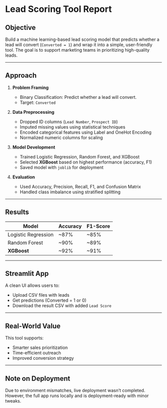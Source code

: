 # Lead Scoring Tool Report

## Objective
Build a machine learning-based lead scoring model that predicts whether a lead will convert (`Converted = 1`) and wrap it into a simple, user-friendly tool. The goal is to support marketing teams in prioritizing high-quality leads.

---

## Approach

1. **Problem Framing**  
   - Binary Classification: Predict whether a lead will convert.
   - Target: `Converted`

2. **Data Preprocessing**
   - Dropped ID columns (`Lead Number`, `Prospect ID`)
   - Imputed missing values using statistical techniques
   - Encoded categorical features using Label and OneHot Encoding
   - Normalized numeric columns for scaling

3. **Model Development**
   - Trained Logistic Regression, Random Forest, and XGBoost
   - Selected **XGBoost** based on highest performance (accuracy, F1)
   - Saved model with `joblib` for deployment

4. **Evaluation**
   - Used Accuracy, Precision, Recall, F1, and Confusion Matrix
   - Handled class imbalance using stratified splitting

---

## Results

| Model             | Accuracy | F1-Score |
|------------------|----------|----------|
| Logistic Regression | ~87%   | ~85%     |
| Random Forest       | ~90%   | ~89%     |
| **XGBoost**         | ~92%   | ~91%     |

---

## Streamlit App

A clean UI allows users to:
- Upload CSV files with leads
- Get predictions (Converted = 1 or 0)
- Download the result CSV with added `Lead Score`

---

## Real-World Value

This tool supports:
- Smarter sales prioritization
- Time-efficient outreach
- Improved conversion strategy

---

## Note on Deployment

Due to environment mismatches, live deployment wasn’t completed. However, the full app runs locally and is deployment-ready with minor tweaks.

